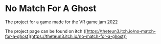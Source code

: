 # No Match For A Ghost

The project for a game made for the VR game jam 2022

The project page can be found on itch ([https://theteun3.itch.io/no-match-for-a-ghost](https://theteun3.itch.io/no-match-for-a-ghost))


